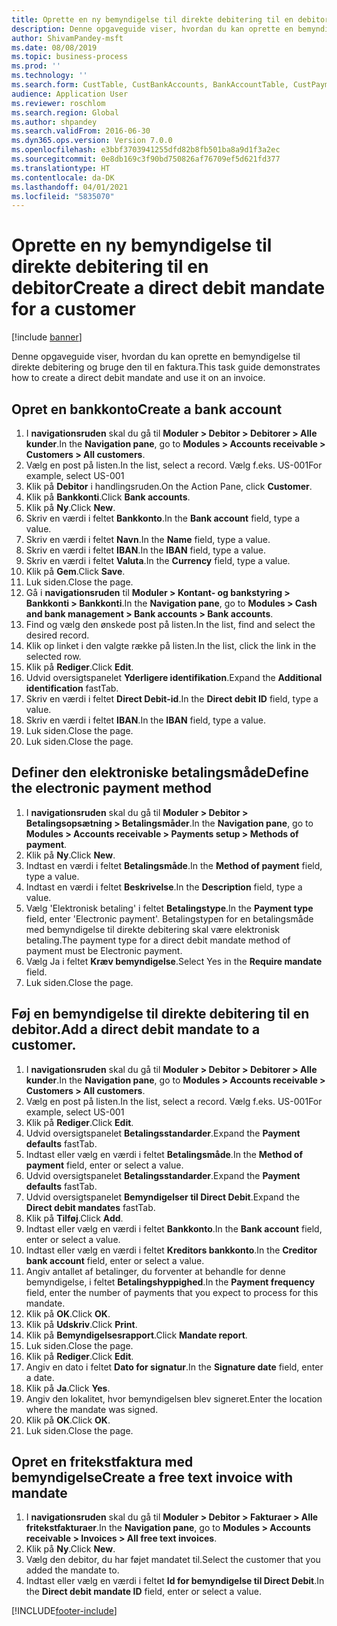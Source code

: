 ```yaml
---
title: Oprette en ny bemyndigelse til direkte debitering til en debitor
description: Denne opgaveguide viser, hvordan du kan oprette en bemyndigelse til direkte debitering og bruge den til en faktura.
author: ShivamPandey-msft
ms.date: 08/08/2019
ms.topic: business-process
ms.prod: ''
ms.technology: ''
ms.search.form: CustTable, CustBankAccounts, BankAccountTable, CustPaymMode, CustDirectDebitMandate, BankAccountTableLookUp, SrsReportViewerForm,  LogisticsAddressCityLookup, CustFreeInvoice, CustTableLookup
audience: Application User
ms.reviewer: roschlom
ms.search.region: Global
ms.author: shpandey
ms.search.validFrom: 2016-06-30
ms.dyn365.ops.version: Version 7.0.0
ms.openlocfilehash: e3bbf3703941255dfd82b8fb501ba8a9d1f3a2ec
ms.sourcegitcommit: 0e8db169c3f90bd750826af76709ef5d621fd377
ms.translationtype: HT
ms.contentlocale: da-DK
ms.lasthandoff: 04/01/2021
ms.locfileid: "5835070"
---
```

# <a name="create-a-direct-debit-mandate-for-a-customer"></a><span data-ttu-id="d4a1b-103">Oprette en ny bemyndigelse til direkte debitering til en debitor</span><span class="sxs-lookup"><span data-stu-id="d4a1b-103">Create a direct debit mandate for a customer</span></span>

[!include [banner](../../includes/banner.md)]

<span data-ttu-id="d4a1b-104">Denne opgaveguide viser, hvordan du kan oprette en bemyndigelse til direkte debitering og bruge den til en faktura.</span><span class="sxs-lookup"><span data-stu-id="d4a1b-104">This task guide demonstrates how to create a direct debit mandate and use it on an invoice.</span></span>


## <a name="create-a-bank-account"></a><span data-ttu-id="d4a1b-105">Opret en bankkonto</span><span class="sxs-lookup"><span data-stu-id="d4a1b-105">Create a bank account</span></span>
1. <span data-ttu-id="d4a1b-106">I **navigationsruden** skal du gå til **Moduler > Debitor > Debitorer > Alle kunder**.</span><span class="sxs-lookup"><span data-stu-id="d4a1b-106">In the **Navigation pane**, go to **Modules > Accounts receivable > Customers > All customers**.</span></span>
2. <span data-ttu-id="d4a1b-107">Vælg en post på listen.</span><span class="sxs-lookup"><span data-stu-id="d4a1b-107">In the list, select a record.</span></span> <span data-ttu-id="d4a1b-108">Vælg f.eks. US-001</span><span class="sxs-lookup"><span data-stu-id="d4a1b-108">For example, select US-001</span></span>
3. <span data-ttu-id="d4a1b-109">Klik på **Debitor** i handlingsruden.</span><span class="sxs-lookup"><span data-stu-id="d4a1b-109">On the Action Pane, click **Customer**.</span></span>
4. <span data-ttu-id="d4a1b-110">Klik på **Bankkonti**.</span><span class="sxs-lookup"><span data-stu-id="d4a1b-110">Click **Bank accounts**.</span></span>
5. <span data-ttu-id="d4a1b-111">Klik på **Ny**.</span><span class="sxs-lookup"><span data-stu-id="d4a1b-111">Click **New**.</span></span>
6. <span data-ttu-id="d4a1b-112">Skriv en værdi i feltet **Bankkonto**.</span><span class="sxs-lookup"><span data-stu-id="d4a1b-112">In the **Bank account** field, type a value.</span></span>
7. <span data-ttu-id="d4a1b-113">Skriv en værdi i feltet **Navn**.</span><span class="sxs-lookup"><span data-stu-id="d4a1b-113">In the **Name** field, type a value.</span></span>
8. <span data-ttu-id="d4a1b-114">Skriv en værdi i feltet **IBAN**.</span><span class="sxs-lookup"><span data-stu-id="d4a1b-114">In the **IBAN** field, type a value.</span></span>
9. <span data-ttu-id="d4a1b-115">Skriv en værdi i feltet **Valuta**.</span><span class="sxs-lookup"><span data-stu-id="d4a1b-115">In the **Currency** field, type a value.</span></span>
10. <span data-ttu-id="d4a1b-116">Klik på **Gem**.</span><span class="sxs-lookup"><span data-stu-id="d4a1b-116">Click **Save**.</span></span>
11. <span data-ttu-id="d4a1b-117">Luk siden.</span><span class="sxs-lookup"><span data-stu-id="d4a1b-117">Close the page.</span></span>
12. <span data-ttu-id="d4a1b-118">Gå i **navigationsruden** til **Moduler > Kontant- og bankstyring > Bankkonti > Bankkonti**.</span><span class="sxs-lookup"><span data-stu-id="d4a1b-118">In the **Navigation pane**, go to **Modules > Cash and bank management > Bank accounts > Bank accounts**.</span></span>
13. <span data-ttu-id="d4a1b-119">Find og vælg den ønskede post på listen.</span><span class="sxs-lookup"><span data-stu-id="d4a1b-119">In the list, find and select the desired record.</span></span>
14. <span data-ttu-id="d4a1b-120">Klik op linket i den valgte række på listen.</span><span class="sxs-lookup"><span data-stu-id="d4a1b-120">In the list, click the link in the selected row.</span></span>
15. <span data-ttu-id="d4a1b-121">Klik på **Rediger**.</span><span class="sxs-lookup"><span data-stu-id="d4a1b-121">Click **Edit**.</span></span>
16. <span data-ttu-id="d4a1b-122">Udvid oversigtspanelet **Yderligere identifikation**.</span><span class="sxs-lookup"><span data-stu-id="d4a1b-122">Expand the **Additional identification** fastTab.</span></span>
17. <span data-ttu-id="d4a1b-123">Skriv en værdi i feltet **Direct Debit-id**.</span><span class="sxs-lookup"><span data-stu-id="d4a1b-123">In the **Direct debit ID** field, type a value.</span></span>
18. <span data-ttu-id="d4a1b-124">Skriv en værdi i feltet **IBAN**.</span><span class="sxs-lookup"><span data-stu-id="d4a1b-124">In the **IBAN** field, type a value.</span></span>
19. <span data-ttu-id="d4a1b-125">Luk siden.</span><span class="sxs-lookup"><span data-stu-id="d4a1b-125">Close the page.</span></span>
20. <span data-ttu-id="d4a1b-126">Luk siden.</span><span class="sxs-lookup"><span data-stu-id="d4a1b-126">Close the page.</span></span>

## <a name="define-the-electronic-payment-method"></a><span data-ttu-id="d4a1b-127">Definer den elektroniske betalingsmåde</span><span class="sxs-lookup"><span data-stu-id="d4a1b-127">Define the electronic payment method</span></span>
1. <span data-ttu-id="d4a1b-128">I **navigationsruden** skal du gå til **Moduler > Debitor > Betalingsopsætning > Betalingsmåder**.</span><span class="sxs-lookup"><span data-stu-id="d4a1b-128">In the **Navigation pane**, go to **Modules > Accounts receivable > Payments setup > Methods of payment**.</span></span>
2. <span data-ttu-id="d4a1b-129">Klik på **Ny**.</span><span class="sxs-lookup"><span data-stu-id="d4a1b-129">Click **New**.</span></span>
3. <span data-ttu-id="d4a1b-130">Indtast en værdi i feltet **Betalingsmåde**.</span><span class="sxs-lookup"><span data-stu-id="d4a1b-130">In the **Method of payment** field, type a value.</span></span>
4. <span data-ttu-id="d4a1b-131">Indtast en værdi i feltet **Beskrivelse**.</span><span class="sxs-lookup"><span data-stu-id="d4a1b-131">In the **Description** field, type a value.</span></span>
5. <span data-ttu-id="d4a1b-132">Vælg 'Elektronisk betaling' i feltet **Betalingstype**.</span><span class="sxs-lookup"><span data-stu-id="d4a1b-132">In the **Payment type** field, enter 'Electronic payment'.</span></span> <span data-ttu-id="d4a1b-133">Betalingstypen for en betalingsmåde med bemyndigelse til direkte debitering skal være elektronisk betaling.</span><span class="sxs-lookup"><span data-stu-id="d4a1b-133">The payment type for a direct debit mandate method of payment must be Electronic payment.</span></span>
6. <span data-ttu-id="d4a1b-134">Vælg Ja i feltet **Kræv bemyndigelse**.</span><span class="sxs-lookup"><span data-stu-id="d4a1b-134">Select Yes in the **Require mandate** field.</span></span>
7. <span data-ttu-id="d4a1b-135">Luk siden.</span><span class="sxs-lookup"><span data-stu-id="d4a1b-135">Close the page.</span></span>

## <a name="add-a-direct-debit-mandate-to-a-customer"></a><span data-ttu-id="d4a1b-136">Føj en bemyndigelse til direkte debitering til en debitor.</span><span class="sxs-lookup"><span data-stu-id="d4a1b-136">Add a direct debit mandate to a customer.</span></span>
1. <span data-ttu-id="d4a1b-137">I **navigationsruden** skal du gå til **Moduler > Debitor > Debitorer > Alle kunder**.</span><span class="sxs-lookup"><span data-stu-id="d4a1b-137">In the **Navigation pane**, go to **Modules > Accounts receivable > Customers > All customers**.</span></span>
2. <span data-ttu-id="d4a1b-138">Vælg en post på listen.</span><span class="sxs-lookup"><span data-stu-id="d4a1b-138">In the list, select a record.</span></span> <span data-ttu-id="d4a1b-139">Vælg f.eks. US-001</span><span class="sxs-lookup"><span data-stu-id="d4a1b-139">For example, select US-001</span></span>
3. <span data-ttu-id="d4a1b-140">Klik på **Rediger**.</span><span class="sxs-lookup"><span data-stu-id="d4a1b-140">Click **Edit**.</span></span>
4. <span data-ttu-id="d4a1b-141">Udvid oversigtspanelet **Betalingsstandarder**.</span><span class="sxs-lookup"><span data-stu-id="d4a1b-141">Expand the **Payment defaults** fastTab.</span></span>
5. <span data-ttu-id="d4a1b-142">Indtast eller vælg en værdi i feltet **Betalingsmåde**.</span><span class="sxs-lookup"><span data-stu-id="d4a1b-142">In the **Method of payment** field, enter or select a value.</span></span>
6. <span data-ttu-id="d4a1b-143">Udvid oversigtspanelet **Betalingsstandarder**.</span><span class="sxs-lookup"><span data-stu-id="d4a1b-143">Expand the **Payment defaults** fastTab.</span></span>
7. <span data-ttu-id="d4a1b-144">Udvid oversigtspanelet **Bemyndigelser til Direct Debit**.</span><span class="sxs-lookup"><span data-stu-id="d4a1b-144">Expand the **Direct debit mandates** fastTab.</span></span>
8. <span data-ttu-id="d4a1b-145">Klik på **Tilføj**.</span><span class="sxs-lookup"><span data-stu-id="d4a1b-145">Click **Add**.</span></span>
9. <span data-ttu-id="d4a1b-146">Indtast eller vælg en værdi i feltet **Bankkonto**.</span><span class="sxs-lookup"><span data-stu-id="d4a1b-146">In the **Bank account** field, enter or select a value.</span></span>
10. <span data-ttu-id="d4a1b-147">Indtast eller vælg en værdi i feltet **Kreditors bankkonto**.</span><span class="sxs-lookup"><span data-stu-id="d4a1b-147">In the **Creditor bank account** field, enter or select a value.</span></span>
11. <span data-ttu-id="d4a1b-148">Angiv antallet af betalinger, du forventer at behandle for denne bemyndigelse, i feltet **Betalingshyppighed**.</span><span class="sxs-lookup"><span data-stu-id="d4a1b-148">In the **Payment frequency** field, enter the number of payments that you expect to process for this mandate.</span></span>
12. <span data-ttu-id="d4a1b-149">Klik på **OK**.</span><span class="sxs-lookup"><span data-stu-id="d4a1b-149">Click **OK**.</span></span>
13. <span data-ttu-id="d4a1b-150">Klik på **Udskriv**.</span><span class="sxs-lookup"><span data-stu-id="d4a1b-150">Click **Print**.</span></span>
14. <span data-ttu-id="d4a1b-151">Klik på **Bemyndigelsesrapport**.</span><span class="sxs-lookup"><span data-stu-id="d4a1b-151">Click **Mandate report**.</span></span>
15. <span data-ttu-id="d4a1b-152">Luk siden.</span><span class="sxs-lookup"><span data-stu-id="d4a1b-152">Close the page.</span></span>
16. <span data-ttu-id="d4a1b-153">Klik på **Rediger**.</span><span class="sxs-lookup"><span data-stu-id="d4a1b-153">Click **Edit**.</span></span>
17. <span data-ttu-id="d4a1b-154">Angiv en dato i feltet **Dato for signatur**.</span><span class="sxs-lookup"><span data-stu-id="d4a1b-154">In the **Signature date** field, enter a date.</span></span>
18. <span data-ttu-id="d4a1b-155">Klik på **Ja**.</span><span class="sxs-lookup"><span data-stu-id="d4a1b-155">Click **Yes**.</span></span>
19. <span data-ttu-id="d4a1b-156">Angiv den lokalitet, hvor bemyndigelsen blev signeret.</span><span class="sxs-lookup"><span data-stu-id="d4a1b-156">Enter the location where the mandate was signed.</span></span>
20. <span data-ttu-id="d4a1b-157">Klik på **OK**.</span><span class="sxs-lookup"><span data-stu-id="d4a1b-157">Click **OK**.</span></span>
21. <span data-ttu-id="d4a1b-158">Luk siden.</span><span class="sxs-lookup"><span data-stu-id="d4a1b-158">Close the page.</span></span>

## <a name="create-a-free-text-invoice-with-mandate"></a><span data-ttu-id="d4a1b-159">Opret en fritekstfaktura med bemyndigelse</span><span class="sxs-lookup"><span data-stu-id="d4a1b-159">Create a free text invoice with mandate</span></span>
1. <span data-ttu-id="d4a1b-160">I **navigationsruden** skal du gå til **Moduler > Debitor > Fakturaer > Alle fritekstfakturaer**.</span><span class="sxs-lookup"><span data-stu-id="d4a1b-160">In the **Navigation pane**, go to **Modules > Accounts receivable > Invoices > All free text invoices**.</span></span>
2. <span data-ttu-id="d4a1b-161">Klik på **Ny**.</span><span class="sxs-lookup"><span data-stu-id="d4a1b-161">Click **New**.</span></span>
3. <span data-ttu-id="d4a1b-162">Vælg den debitor, du har føjet mandatet til.</span><span class="sxs-lookup"><span data-stu-id="d4a1b-162">Select the customer that you added the mandate to.</span></span>
4. <span data-ttu-id="d4a1b-163">Indtast eller vælg en værdi i feltet **Id for bemyndigelse til Direct Debit**.</span><span class="sxs-lookup"><span data-stu-id="d4a1b-163">In the **Direct debit mandate ID** field, enter or select a value.</span></span>



[!INCLUDE[footer-include](../../../includes/footer-banner.md)]
